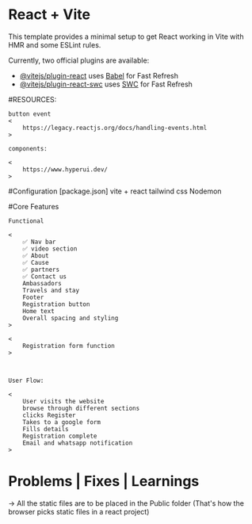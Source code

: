 # React + Vite

This template provides a minimal setup to get React working in Vite with HMR and some ESLint rules.

Currently, two official plugins are available:

- [@vitejs/plugin-react](https://github.com/vitejs/vite-plugin-react/blob/main/packages/plugin-react/README.md) uses [Babel](https://babeljs.io/) for Fast Refresh
- [@vitejs/plugin-react-swc](https://github.com/vitejs/vite-plugin-react-swc) uses [SWC](https://swc.rs/) for Fast Refresh

#RESOURCES:

    button event
    <
        https://legacy.reactjs.org/docs/handling-events.html
    >

    components:

    <
        https://www.hyperui.dev/
    >

#Configuration [package.json]
vite + react
tailwind css
Nodemon

#Core Features

    Functional

    <
        ✅ Nav bar
        ✅ video section
        ✅ About
        ✅ Cause
        ✅ partners
        ✅ Contact us
        Ambassadors
        Travels and stay
        Footer
        Registration button
        Home text
        Overall spacing and styling
    >

    <
        Registration form function
    >



    User Flow:

    <
        User visits the website
        browse through different sections
        clicks Register
        Takes to a google form
        Fills details
        Registration complete
        Email and whatsapp notification
    >

# Problems | Fixes | Learnings

-> All the static files are to be placed in the Public folder (That's how the browser picks static files in a react project)
